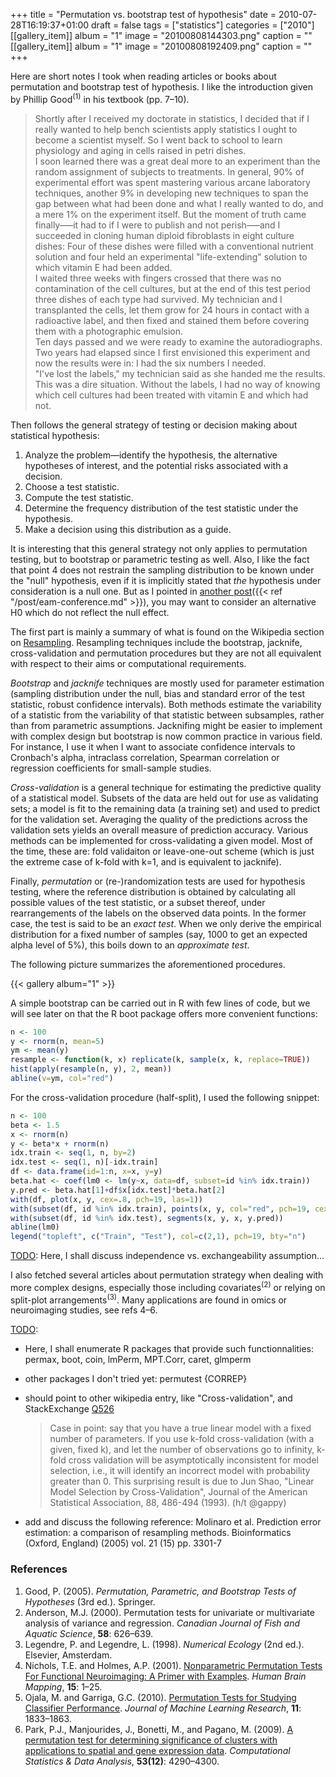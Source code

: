 +++
title = "Permutation vs. bootstrap test of hypothesis"
date = 2010-07-28T16:19:37+01:00
draft = false
tags = ["statistics"]
categories = ["2010"]
[[gallery_item]]
album = "1"
image = "20100808144303.png"
caption = ""
[[gallery_item]]
album = "1"
image = "20100808192409.png"
caption = ""
+++

Here are short notes I took when reading articles or books about permutation and bootstrap test of hypothesis. I like the introduction given by Phillip Good<sup>(1)</sup> in his textbook (pp. 7–10).

<!--more-->

> Shortly after I received my doctorate in statistics, I decided that if I really wanted to help bench scientists apply statistics I ought to become a scientist myself. So I went back to school to learn physiology and aging in cells raised in petri dishes.  
> I soon learned there was a great deal more to an experiment than the random assignment of subjects to treatments. In general, 90% of experimental effort was spent mastering various arcane laboratory techniques, another 9% in developing new techniques to span the gap between what had been done and what I really wanted to do, and a mere 1% on the experiment itself. But the moment of truth came finally–—it had to if I were to publish and not perish–—and I succeeded in cloning human diploid fibroblasts in eight culture dishes: Four of these dishes were filled with a conventional nutrient solution and four held an experimental "life-extending" solution to which vitamin E had been added.  
> I waited three weeks with fingers crossed that there was no contamination of the cell cultures, but at the end of this test period three dishes of each type had survived. My technician and I transplanted the cells, let them grow for 24 hours in contact with a radioactive label, and then fixed and stained them before covering them with a photographic emulsion.  
> Ten days passed and we were ready to examine the autoradiographs. Two years had elapsed since I first envisioned this experiment and now the results were in: I had the six numbers I needed.  
> "I've lost the labels," my technician said as she handed me the results. This was a dire situation. Without the labels, I had no way of knowing which cell cultures had been treated with vitamin E and which had not.

Then follows the general strategy of testing or decision making about statistical hypothesis:

1. Analyze the problem—identify the hypothesis, the alternative hypotheses of interest, and the potential risks associated with a decision.
2. Choose a test statistic.
3. Compute the test statistic.
4. Determine the frequency distribution of the test statistic under the hypothesis.
5. Make a decision using this distribution as a guide.

It is interesting that this general strategy not only applies to permutation testing, but to bootstrap or parametric testing as well. Also, I like the fact that point 4 does not restrain the sampling distribution to be known under the "null" hypothesis, even if it is implicitly stated that *the* hypothesis under consideration is a null one. But as I pointed in [another post]({{< ref "/post/eam-conference.md" >}}), you may want to consider an alternative H0 which do not reflect the null effect.

The first part is mainly a summary of what is found on the Wikipedia section on [Resampling][Resampling]. Resampling techniques include the bootstrap, jacknife, cross-validation and permutation procedures but they are not all equivalent with respect to their aims or computational requirements.

*Bootstrap* and *jacknife* techniques are mostly used for parameter estimation (sampling distribution under the null, bias and standard error of the test statistic, robust confidence intervals). Both methods estimate the variability of a statistic from the variability of that statistic between subsamples, rather than from parametric assumptions. Jacknifing might be easier to implement with complex design but bootstrap is now common practice in various field. For instance, I use it when I want to associate confidence intervals to Cronbach's alpha, intraclass correlation, Spearman correlation or regression coefficients for small-sample studies.

*Cross-validation* is a general technique for estimating the predictive quality of a statistical model. Subsets of the data are held out for use as validating sets; a model is fit to the remaining data (a training set) and used to predict for the validation set. Averaging the quality of the predictions across the validation sets yields an overall measure of prediction accuracy. Various methods can be implemented for cross-validating a given model. Most of the time, these are: fold validaiton or leave-one-out scheme (which is just the extreme case of k-fold with k=1, and is equivalent to jacknife).

Finally, *permutation* or (re-)randomization tests are used for hypothesis testing, where the reference distribution is obtained by calculating all possible values of the test statistic, or a subset thereof, under rearrangements of the labels on the observed data points. In the former case, the test is said to be an *exact test*. When we only derive the empirical distribution for a fixed number of samples (say, 1000 to get an expected alpha level of 5%), this boils down to an *approximate test*.

The following picture summarizes the aforementioned procedures.

{{< gallery album="1" >}}

A simple bootstrap can be carried out in R with few lines of code, but we will see later on that the R boot package offers more convenient functions:

```r
n <- 100
y <- rnorm(n, mean=5)
ym <- mean(y)
resample <- function(k, x) replicate(k, sample(x, k, replace=TRUE))
hist(apply(resample(n, y), 2, mean))
abline(v=ym, col="red")
```

For the cross-validation procedure (half-split), I used the following snippet:

```r
n <- 100
beta <- 1.5
x <- rnorm(n)
y <- beta*x + rnorm(n)
idx.train <- seq(1, n, by=2)
idx.test <- seq(1, n)[-idx.train]
df <- data.frame(id=1:n, x=x, y=y)
beta.hat <- coef(lm0 <- lm(y~x, data=df, subset=id %in% idx.train))
y.pred <- beta.hat[1]+df$x[idx.test]*beta.hat[2]
with(df, plot(x, y, cex=.8, pch=19, las=1))
with(subset(df, id %in% idx.train), points(x, y, col="red", pch=19, cex=.8))
with(subset(df, id %in% idx.test), segments(x, y, x, y.pred))  
abline(lm0)
legend("topleft", c("Train", "Test"), col=c(2,1), pch=19, bty="n")
```

<u>TODO</u>: Here, I shall discuss independence vs. exchangeability assumption...

I also fetched several articles about permutation strategy when dealing with more complex designs, especially those including covariates<sup>(2)</sup> or relying on split-plot arrangements<sup>(3)</sup>. Many applications are found in omics or neuroimaging studies, see refs 4–6.

<u>TODO</u>: 

- Here, I shall enumerate R packages that provide such functionnalities: permax, boot, coin, lmPerm, MPT.Corr, caret, glmperm
- other packages I don't tried yet: permutest {CORREP}
- should point to other wikipedia entry, like "Cross-validation", and StackExchange [Q526]

    > Case in point: say that you have a true linear model with a fixed number of parameters. If you use k-fold cross-validation (with a given, fixed k), and let the number of observations go to infinity, k-fold cross validation will be asymptotically inconsistent for model selection, i.e., it will identify an incorrect model with probability greater than 0. This surprising result is due to Jun Shao, "Linear Model Selection by Cross-Validation", Journal of the American Statistical Association, 88, 486-494 (1993). (h/t @gappy)

- add and discuss the following reference:
Molinaro et al. Prediction error estimation: a comparison of resampling methods. Bioinformatics (Oxford, England) (2005) vol. 21 (15) pp. 3301-7

### References

1. Good, P. (2005). *Permutation, Parametric, and Bootstrap Tests of Hypotheses* (3rd ed.). Springer.
2. Anderson, M.J. (2000). Permutation tests for univariate or multivariate analysis of variance and regression. *Canadian Journal of Fish and Aquatic Science*, **58**: 626–639.
3. Legendre, P. and Legendre, L. (1998). *Numerical Ecology* (2nd ed.). Elsevier, Amsterdam.
4. Nichols, T.E. and Holmes, A.P. (2001). <i class="fa fa-file-pdf-o fa-1x"></i> [Nonparametric Permutation Tests For Functional Neuroimaging: A Primer with Examples](http://www.ai.mit.edu/events/talks/fMRI/papers/permutation_tests1.pdf). *Human Brain Mapping*, **15**: 1–25.
5. Ojala, M. and Garriga, G.C. (2010). <i class="fa fa-file-pdf-o fa-1x"></i> [Permutation Tests for Studying Classifier Performance](http://jmlr.csail.mit.edu/papers/volume11/ojala10a/ojala10a.pdf). *Journal of Machine Learning Research*, **11**: 1833–1863. 
6. Park, P.J., Manjourides, J., Bonetti, M., and Pagano, M. (2009). [A permutation test for determining significance of clusters with applications to spatial and gene expression data](http://dx.doi.org/10.1016/j.csda.2009.05.031). *Computational Statistics &amp; Data Analysis*, **53(12)**: 4290–4300.

[Resampling]: http://en.wikipedia.org/wiki/Resampling_(statistics) (Wikipedia)
[another post]: /conference/2010/07/26/eam-conference.html
[Q526]: http://stats.stackexchange.com/questions/526/does-the-cross-validation-implementation-influence-its-results

